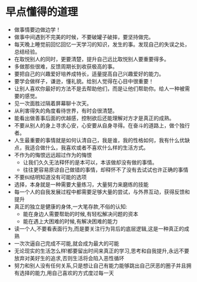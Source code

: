 # 早点懂得的道理

- 做事情要边做边学！
- 做事中间遇到不完美的时候，不要破罐子破摔，要坚持做完。
- 每天晚上睡觉前回忆回忆一天学习的知识，发生的事。发现自己的失误之处，总结经验。
- 在取悦别人的同时，更要清楚，提升自己远比取悦别人要重要得多。
- 多做那些很难，反馈周期长到收获极高的事。
- 要把自己的兴趣爱好培养成特长，适量提高自己兴趣爱好的能力。
- 要学会做样子，谦逊，懂礼貌。给别人觉得在心目中很重要！
- 让别人喜欢你最好的方法不是去帮助他们，而是让他们帮助你。给人一种被需要的感觉。
- 见一次面胜过隔着屏幕聊十次天。
- 从利害得失的角度看待世界，有时会很清楚。
- 能看出做善事后面的优越感，控制欲后还能理解对方才是真正的成熟。
- 不要从别人的身上寻求心安，心安要从自身寻得。在奋斗的道路上，做个独行者。
- 人生最重要的事情就是如何认清自己，我是谁，我的性格如何，我有什么优缺点，我适合做什么，我喜欢或者不喜欢什么样的生活方式。
- 不作为的悔恨远远超过作为的悔恨
  - 让我们久久无法释怀的是本可以，本该做却没有做的事情。
  - 往往更容易原谅自己做错的事情，却释怀不了没有去试试也许正确的事情
- 不要纠结明知道没有可能的选项
- 选择，本身就是一种需要大量练习，大量努力来磨练的技能
- 每一个人的自我发展过程中都需要足够大量的尝试，与外界互动，获得反馈和提升
- 真正的独立是健康的身体,一大笔存款,不俗的认知:
  - 能在身边人需要帮助的时候,有轻松解决问题的资本
  - 能在遇上大困难的时候,有解决困难的能力
- 读一个人,不要看表面行为,而是要关注行为背后的底层逻辑,这是一种真正的成熟
- 一次次逼自己完成不可能,就会成为最大的可能
- 无论现实的生活怎么样!都要留出时间来真正的学习,思考和自我提升,永远不要放弃对美好生的追求,否则生活将会陷入恶性循环
- 努力和别人没有任何关系,只是想让自己有能力能够跳出自己厌恶的圈子并且拥有选择的能力,用自己喜欢的方式度过每一天
